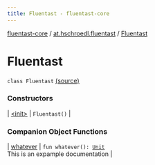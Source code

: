 ```yaml
---
title: Fluentast - fluentast-core
---
```


[fluentast-core](../../index.html) / [at.hschroedl.fluentast](../index.html) / [Fluentast](.)

# Fluentast

`class Fluentast` [(source)](http://github.com/hschroedl/fluentast/tree/master/core/at.hschroedl.fluentast/Fluentast.kt#L15)

### Constructors

| [&lt;init&gt;](-init-.html) | `Fluentast()` |

### Companion Object Functions

| [whatever](whatever.html) | `fun whatever(): `[`Unit`](https://kotlinlang.org/api/latest/jvm/stdlib/kotlin/-unit/index.html)<br>This is an expample documentation |

